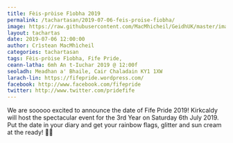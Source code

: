 ```yaml
---
title: Fèis-pròise Fìobha 2019
permalink: /tachartasan/2019-07-06-feis-proise-fiobha/
image: https://raw.githubusercontent.com/MacMhicheil/GeidhUK/master/images/2019-07-06-feis-proise-fiobha.jpg
layout: tachartas
date: 2019-07-06 12:00:00
author: Crìstean MacMhìcheil
categories: tachartasan
tags: Fèis-pròise Fìobha, Fife Pride,
ceann-latha: 6mh An t-Iuchar 2019 @ 12:00f
seoladh: Meadhan a' Bhaile, Cair Chaladain KY1 1XW
larach-lin: https://fifepride.wordpress.com/
facebook: http://www.facebook.com/fifepride
twitter: http://www.twitter.com/pridefife
---
```


We are sooooo excited to announce the date of Fife Pride 2019! Kirkcaldy will host the spectacular event for the 3rd Year on Saturday 6th July 2019. Put the date in your diary and get your rainbow flags, glitter and sun cream at the ready! 🏳️‍🌈

<!--more-->
